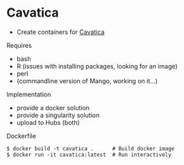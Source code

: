 # Cavatica

* Create containers for [Cavatica](https://github.com/incertae-sedis/cavatica.git)

Requires

* bash
* R (issues with installing packages, looking for an image)
* perl
* (commandline version of Mango, working on it...)

Implementation

* provide a docker solution
* provide a singularity solution
* upload to Hubs (both)

Dockerfile

```
$ docker build -t cavatica .      # Build docker image
$ docker run -it cavatica:latest  # Run interactively
```


